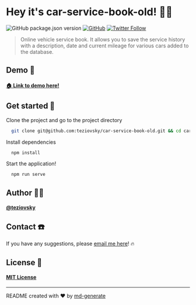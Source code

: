 # Hey it's car-service-book-old! 🖖🏼

![GitHub package.json version](https://img.shields.io/github/package-json/v/teziovsky/car-service-book-old) [![GitHub](https://img.shields.io/github/license/teziovsky/car-service-book-old)](https://choosealicense.com/licenses/mit/) [![Twitter Follow](https://img.shields.io/twitter/follow/teziovsky?style=social)](https://www.twitter.com/teziovsky)

> Online vehicle service book. It allows you to save the service history with a description, date and current mileage for various cars added to the database.

## Demo 👀
#### [🏠 Link to demo here!](https://teziovsky.github.io/car-service-book-old/)

## Get started 🏁

Clone the project and go to the project directory

```bash
  git clone git@github.com:teziovsky/car-service-book-old.git && cd car-service-book-old
```

Install dependencies

```bash
  npm install
```

Start the application!

```bash
  npm run serve
```

## Author 🙎🏼‍

#### [@teziovsky](https://www.github.com/teziovsky)

## Contact ☎️

If you have any suggestions, please [email me here](mailto:jakub.soboczynski@icloud.com)! 🔥

## License 🧾

#### [MIT License](https://choosealicense.com/licenses/mit/)

---

README created with ❤️ by [md-generate](https://www.npmjs.com/package/md-generate)